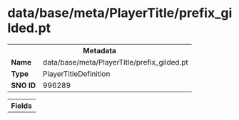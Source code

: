 <h1>data/base/meta/PlayerTitle/prefix_gilded.pt</h1><table><tr><th colspan="100%">Metadata</th></tr><tr><td><b>Name</b></td><td>data/base/meta/PlayerTitle/prefix_gilded.pt</td></tr><tr><td><b>Type</b></td><td>PlayerTitleDefinition</td></tr><tr><td><b>SNO ID</b></td><td>996289</td></tr></table>

<table><tr><th colspan="100%">Fields</th></tr></table>

